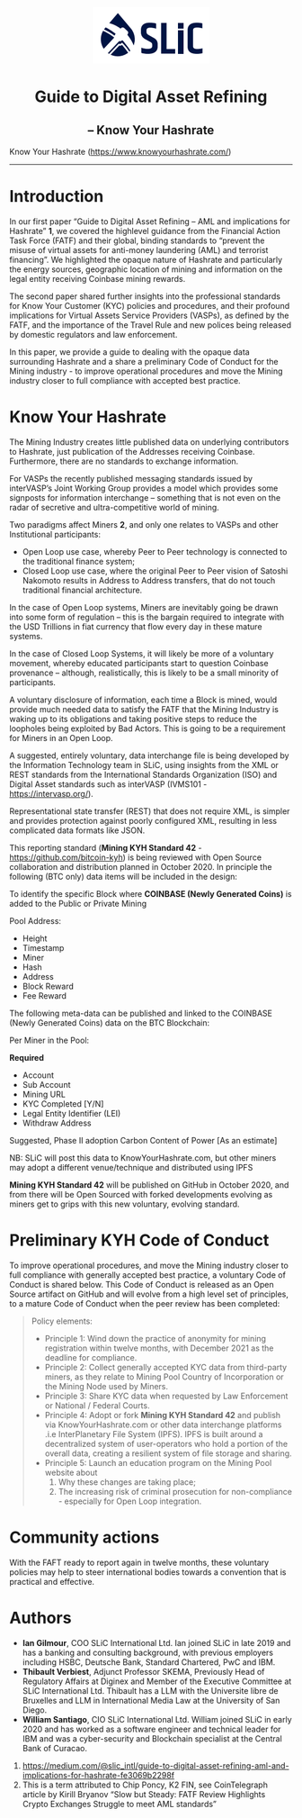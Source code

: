 <p align="center">
  <img src="./images/slic_logo.png" />
</p>

# <div align="center">Guide to Digital Asset Refining</div>
## <div align="center">– Know Your Hashrate</div>

Know Your Hashrate (https://www.knowyourhashrate.com/)

---
# Introduction
In our first paper “Guide to Digital Asset Refining – AML and implications for Hashrate” **1**, we covered the highlevel guidance from the Financial Action Task Force (FATF) and their global, binding standards to “prevent the misuse of virtual assets for anti-money laundering (AML) and terrorist financing”. We highlighted the opaque
nature of Hashrate and particularly the energy sources, geographic location of mining and information on the legal entity receiving Coinbase mining rewards.

The second paper shared further insights into the professional standards for Know Your Customer (KYC) policies and procedures, and their profound implications for Virtual Assets Service Providers (VASPs), as defined by the FATF, and the importance of the Travel Rule and new polices being released by domestic regulators and law
enforcement.

In this paper, we provide a guide to dealing with the opaque data surrounding Hashrate and a share a preliminary
Code of Conduct for the Mining industry - to improve operational procedures and move the Mining industry closer
to full compliance with accepted best practice.

# Know Your Hashrate
The Mining Industry creates little published data on underlying contributors to Hashrate, just publication of the Addresses receiving Coinbase. Furthermore, there are no standards to exchange information.

For VASPs the recently published messaging standards issued by interVASP’s Joint Working Group provides a model which provides some signposts for information interchange – something that is not even on the radar of secretive and ultra-competitive world of mining.

Two paradigms affect Miners **2**, and only one relates to VASPs and other Institutional participants:
- Open Loop use case, whereby Peer to Peer technology is connected to the traditional finance system;
- Closed Loop use case, where the original Peer to Peer vision of Satoshi Nakomoto results in Address to Address
transfers, that do not touch traditional financial architecture.

In the case of Open Loop systems, Miners are inevitably going be drawn into some form of regulation – this is the bargain required to integrate with the USD Trillions in fiat currency that flow every day in these mature systems.

In the case of Closed Loop Systems, it will likely be more of a voluntary movement, whereby educated participants start to question Coinbase provenance – although, realistically, this is likely to be a small minority of participants.

A voluntary disclosure of information, each time a Block is mined, would provide much needed data to satisfy the FATF that the Mining Industry is waking up to its obligations and taking positive steps to reduce the loopholes being exploited by Bad Actors. This is going to be a requirement for Miners in an Open Loop.

A suggested, entirely voluntary, data interchange file is being developed by the Information Technology team in SLiC, using insights from the XML or REST standards from the International Standards Organization (ISO) and Digital Asset standards such as interVASP (IVMS101 - https://intervasp.org/).

Representational state transfer (REST) that does not require XML, is simpler and provides protection against poorly configured XML, resulting in less complicated data formats like JSON.

This reporting standard (**Mining KYH Standard 42** - https://github.com/bitcoin-kyh) is being reviewed with Open Source collaboration and distribution planned in October 2020. In principle the following (BTC only) data items will be included in the design:

To identify the specific Block where **COINBASE (Newly Generated Coins)** is added to the Public or Private Mining

Pool Address:
- Height
- Timestamp
- Miner
- Hash
- Address
- Block Reward
- Fee Reward

The following meta-data can be published and linked to the COINBASE (Newly Generated Coins) data on the BTC Blockchain:

Per Miner in the Pool:

**Required**
- Account
- Sub Account
- Mining URL
- KYC Completed [Y/N]
- Legal Entity Identifier (LEI)
- Withdraw Address

Suggested, Phase II adoption
Carbon Content of Power [As an estimate]

NB: SLiC will post this data to KnowYourHashrate.com, but other miners may adopt a different venue/technique and distributed using IPFS

**Mining KYH Standard 42** will be published on GitHub in October 2020, and from there will be Open Sourced with forked developments evolving as miners get to grips with this new voluntary, evolving standard.

# Preliminary KYH Code of Conduct
To improve operational procedures, and move the Mining industry closer to full compliance with generally accepted best practice, a voluntary Code of Conduct is shared below. This Code of Conduct is released as an Open Source artifact on GitHub and will evolve from a high level set of principles, to a mature Code of Conduct when the
peer review has been completed:

>Policy elements:
>- Principle 1: Wind down the practice of anonymity for mining registration within twelve months, with December 2021 as the deadline for compliance.
>- Principle 2: Collect generally accepted KYC data from third-party miners, as they relate to Mining Pool Country of Incorporation or the Mining Node used by Miners.
>- Principle 3: Share KYC data when requested by Law Enforcement or National / Federal Courts.
>- Principle 4: Adopt or fork **Mining KYH Standard 42** and publish via KnowYourHashrate.com or other data interchange platforms .i.e InterPlanetary File System (IPFS). IPFS is built around a decentralized system of user-operators who hold a portion of the overall data, creating a resilient system of file storage and sharing.
>- Principle 5: Launch an education program on the Mining Pool website about
>    1. Why these changes are taking place;
>    2. The increasing risk of criminal prosecution for non-compliance - especially for Open Loop integration.

# Community actions
With the FAFT ready to report again in twelve months, these voluntary policies may help to steer international bodies towards a convention that is practical and effective.

# Authors
- **Ian Gilmour**, COO SLiC International Ltd. Ian joined SLiC in late 2019 and has a banking and consulting background, with previous employers including HSBC, Deutsche Bank, Standard Chartered, PwC and IBM.
- **Thibault Verbiest**, Adjunct Professor SKEMA, Previously Head of Regulatory Affairs at Diginex and Member of the Executive Committee at SLiC International Ltd. Thibault has a LLM with the Universite libre de Bruxelles and LLM in International Media Law at the University of San Diego.
- **William Santiago**, CIO SLiC International Ltd. William joined SLiC in early 2020 and has worked as a software engineer and technical leader for IBM and was a cyber-security and Blockchain specialist at the Central Bank of Curacao.

1. https://medium.com/@slic_intl/guide-to-digital-asset-refining-aml-and-implications-for-hashrate-fe3069b2298f
2. This is a term attributed to Chip Poncy, K2 FIN, see CoinTelegraph article by Kirill Bryanov “Slow but Steady: FATF Review Highlights Crypto Exchanges Struggle to meet AML standards”
